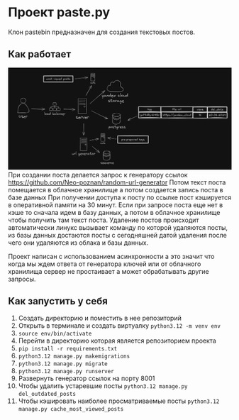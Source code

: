 # Проект paste.py 


Клон pastebin предназначен для создания текстовых постов. 

## Как работает
![alt text](projectscheme.png)
При создании поста делается запрос к генератору ссылок https://github.com/Neo-poznan/random-url-generator
Потом текст поста помещается в облачное хранилище а потом создается запись поста в базе данных
При получении доступа к посту по ссылке пост кэшируется в оперативной памяти на 30 минут. 
Если при запросе поста еще нет в кэше то сначала идем в базу данных, а потом в облачное хранилище чтобы получить там текст поста.
Удаление постов происходит автоматически линукс вызывает команду по которой удаляются посты, из базы данных достаются посты с сегодняшней датой удаления после чего они удаляются из облака и базы данных. 

Проект написан с использованием асинхронности а это значит что когда мы ждем ответа от генератора ключей или от облачного хранилища
сервер не простаивает а может обрабатывать другие запросы.

## Как запустить у себя
1. Создать директорию и поместить в нее репозиторий
2. Открыть в терминале и создать виртуалку `python3.12 -m venv env`
3. `source env/bin/activate`
4. Перейти в директорию которая является репозиторием проекта
5. `pip install -r requirements.txt`
6. `python3.12 manage.py makemigrations`
7. `python3.12 manage.py migrate`
8. `python3.12 manage.py runserver`
9. Развернуть генератор ссылок на порту 8001
10. Чтобы удалить устаревшие посты `python3.12 manage.py del_outdated_posts`
11. Чтобы кэшировать наиболее просматриваемые посты `python3.12 manage.py cache_most_viewed_posts`
